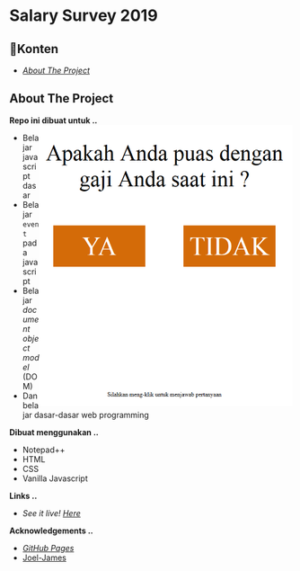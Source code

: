 # Salary Survey 2019
## :round_pushpin:Konten
- _[About The Project](#about-the-project)_

## About The Project
**Repo ini dibuat untuk ..**
<img align="right" src="README-docs/images/2019-04-28_03-46-45.gif" height="500" width="450">

- Belajar javascript dasar
- Belajar `event` pada javascript
- Belajar _document object model_ (DOM)
- Dan belajar dasar-dasar web programming

**Dibuat menggunakan ..**
- Notepad++
- HTML
- CSS
- Vanilla Javascript

**Links ..** 
- _See it live! <a href="https://xvferdy.github.io/salary-survey-2019/" target="_blank">Here</a>_
    
**Acknowledgements ..**
- _[GitHub Pages](https://pages.github.com)_
- [Joel-James](https://gist.github.com/Joel-James) 
